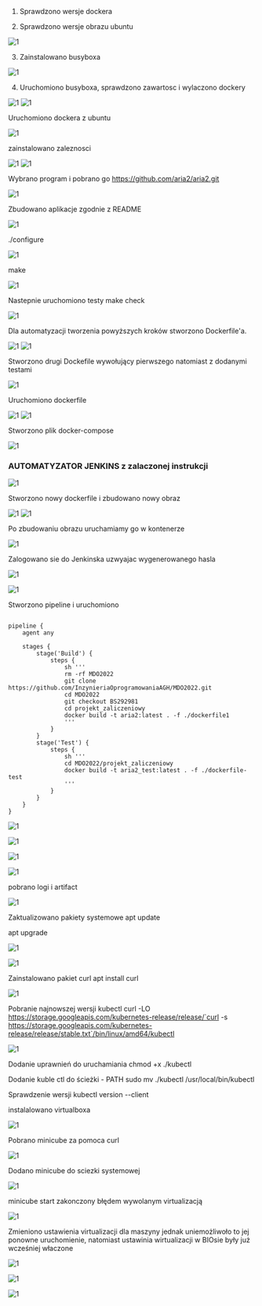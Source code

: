 1. Sprawdzono wersje dockera 

2. Sprawdzono wersje obrazu ubuntu 

![1](Screenshot_1.png)

3. Zainstalowano busyboxa
 
![1](Screenshot_2.png)

4. Uruchomiono busyboxa, sprawdzono zawartosc i wylaczono dockery 

![1](Screenshot_3.png)
![1](Screenshot_4.png)

Uruchomiono dockera z ubuntu

![1](Screenshot_5.png)

zainstalowano zaleznosci 

![1](Screenshot_6.png)
![1](Screenshot_7.png)

Wybrano program i pobrano go https://github.com/aria2/aria2.git

![1](Screenshot_8.png)

Zbudowano aplikacje zgodnie z README 

![1](Screenshot_9.png)

./configure 

![1](Screenshot_10.png)

make

![1](Screenshot_11.png)

Nastepnie uruchomiono testy make check 

![1](Screenshot_12.png)

Dla automatyzacji tworzenia powyższych kroków stworzono Dockerfile'a. 

![1](Screenshot_14.png)
![1](docscr.png)

Stworzono drugi Dockefile wywołujący pierwszego natomiast z dodanymi testami

![1](Screenshot_15.png)

Uruchomiono dockerfile 

![1](Screenshot_16.png)
![1](Screenshot_17.png)

Stworzono plik docker-compose

![1](Screenshot_18.png)


### AUTOMATYZATOR JENKINS z zalaczonej instrukcji 

![1](Screenshot_19.png)

Stworzono nowy dockerfile i zbudowano nowy obraz

![1](Screenshot_20.png)
![1](Screenshot_21.png)

Po zbudowaniu obrazu uruchamiamy go w kontenerze 

![1](Screenshot_22.png)

Zalogowano sie do Jenkinska uzwyajac wygenerowanego hasla 

![1](jenkinsrejestracja.png)

![1](jenkinsrejstracja2.png)

Stworzono pipeline i uruchomiono 
```

pipeline {
    agent any
    
    stages {
        stage('Build') {
            steps {
                sh '''
                rm -rf MDO2022
                git clone https://github.com/InzynieriaOprogramowaniaAGH/MDO2022.git
                cd MDO2022
                git checkout BS292981
                cd projekt_zaliczeniowy
                docker build -t aria2:latest . -f ./dockerfile1
                '''
            }
        }
        stage('Test') {
            steps {
                sh '''
                cd MDO2022/projekt_zaliczeniowy
                docker build -t aria2_test:latest . -f ./dockerfile-test
                '''
            }
        }
    }
}

```
![1](pipline_img.png)

![1](pipeline2.png)

![1](bluocean.png)

![1](blue2.png)

pobrano logi i artifact 

![1](log_artefact.png)

Zaktualizowano pakiety systemowe
apt update

apt upgrade

![1](update.png)

![1](upgrade.png)

Zainstalowano pakiet curl
apt install curl

![1](curl.png)

Pobranie najnowszej wersji kubectl
curl -LO https://storage.googleapis.com/kubernetes-release/release/`curl -s https://storage.googleapis.com/kubernetes-release/release/stable.txt`/bin/linux/amd64/kubectl

![1](curl2.png)

Dodanie uprawnień do uruchamiania
chmod +x ./kubectl

Dodanie kuble ctl do ścieżki - PATH
sudo mv ./kubectl /usr/local/bin/kubectl

Sprawdzenie wersji
kubectl version --client

instalalowano virtualboxa

![1](Screenshot_22.png)

Pobrano minicube za pomoca curl

![1](mini.png)

Dodano minicube do sciezki systemowej 

![1](sys.png)

minicube start zakonczony błędem wywolanym virtualizacją 

![1](error.png)

Zmieniono ustawienia virtualizacji dla maszyny jednak uniemożliwoło to jej ponowne uruchomienie,
natomiast ustawinia wirtualizacji w BIOsie były już wcześniej właczone

![1](virt.png)

![1](error2.png)

![1](error3.png)





